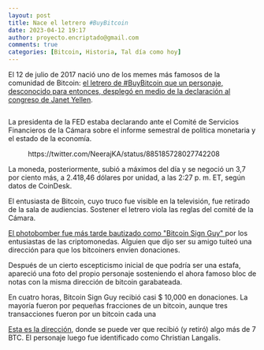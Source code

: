 ```yaml
---
layout: post
title: Nace el letrero #BuyBitcoin
date: 2023-04-12 19:17
author: proyecto.encriptado@gmail.com
comments: true
categories: [Bitcoin, Historia, Tal día como hoy]
---
```

<!-- wp:paragraph {"style":{"elements":{"link":{"color":{"text":"#0745e3"}}}}} -->
<p class="has-link-color">El 12 de julio de 2017 nació uno de los memes más famosos de la comunidad de Bitcoin: <a href="https://www.cnbc.com/2017/07/12/someone-held-up-a-buy-bitcoin-sign-during-yellens-testimony-to-congress.html">el letrero de #BuyBitcoin que un personaje, desconocido para entonces, desplegó en medio de la declaración al congreso de Janet Yellen</a>.</p>
<!-- /wp:paragraph -->

<!-- wp:image {"id":692,"sizeSlug":"full","linkDestination":"none"} -->
<figure class="wp-block-image size-full"><img src="https://proyectobitcoin.com/wp-content/uploads/2023/04/12-julio-1.png" alt="" class="wp-image-692"/></figure>
<!-- /wp:image -->

<!-- wp:paragraph {"style":{"elements":{"link":{"color":{"text":"#0745e3"}}}}} -->
<p class="has-link-color">La presidenta de la FED estaba declarando ante el Comité de Servicios Financieros de la Cámara sobre el informe semestral de política monetaria y el estado de la economía.</p>
<!-- /wp:paragraph -->

<!-- wp:embed {"url":"https://twitter.com/NeerajKA/status/885185728027742208","type":"rich","providerNameSlug":"twitter","responsive":true} -->
<figure class="wp-block-embed is-type-rich is-provider-twitter wp-block-embed-twitter"><div class="wp-block-embed__wrapper">
https://twitter.com/NeerajKA/status/885185728027742208
</div></figure>
<!-- /wp:embed -->

<!-- wp:paragraph {"style":{"elements":{"link":{"color":{"text":"#0745e3"}}}}} -->
<p class="has-link-color">La moneda, posteriormente, subió a máximos del día y se negoció un 3,7 por ciento más, a 2.418,46 dólares por unidad, a las 2:27 p. m. ET, según datos de CoinDesk.</p>
<!-- /wp:paragraph -->

<!-- wp:paragraph {"style":{"elements":{"link":{"color":{"text":"#0745e3"}}}}} -->
<p class="has-link-color">El entusiasta de Bitcoin, cuyo truco fue visible en la televisión, fue retirado de la sala de audiencias. Sostener el letrero viola las reglas del comité de la Cámara.</p>
<!-- /wp:paragraph -->

<!-- wp:paragraph {"style":{"elements":{"link":{"color":{"text":"#0745e3"}}}}} -->
<p class="has-link-color"><a href="https://qz.com/1029389/bitcoin-sign-guy-the-man-who-photobombed-janet-yellen-with-a-buy-bitcoin-sign-has-received-nearly-16000-in-donations-from-fans/">El photobomber fue más tarde bautizado como "Bitcoin Sign Guy" </a>por los entusiastas de las criptomonedas. Alguien que dijo ser su amigo tuiteó una dirección para que los bitcoiners envíen donaciones. </p>
<!-- /wp:paragraph -->

<!-- wp:paragraph {"style":{"elements":{"link":{"color":{"text":"#0745e3"}}}}} -->
<p class="has-link-color">Después de un cierto escepticismo inicial de que podría ser una estafa, apareció una foto del propio personaje sosteniendo el ahora famoso bloc de notas con la misma dirección de bitcoin garabateada.</p>
<!-- /wp:paragraph -->

<!-- wp:paragraph {"style":{"elements":{"link":{"color":{"text":"#0745e3"}}}}} -->
<p class="has-link-color">En cuatro horas, Bitcoin Sign Guy recibió casi $ 10,000 en donaciones. La mayoría fueron por pequeñas fracciones de un bitcoin, aunque tres transacciones fueron por un bitcoin cada una</p>
<!-- /wp:paragraph -->

<!-- wp:paragraph {"style":{"elements":{"link":{"color":{"text":"#0745e3"}}}}} -->
<p class="has-link-color"><a href="https://mempool.space/es/address/1GwtZF9QFKWNqCRHLx1Y9adGcrhQSUnNfY">Esta es la dirección</a>, donde se puede ver que recibió (y retiró) algo más de 7 BTC. El personaje luego fue identificado como Christian Langalis.</p>
<!-- /wp:paragraph -->
